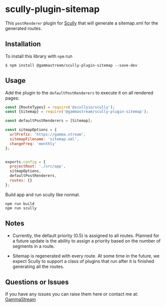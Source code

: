 # scully-plugin-sitemap

This `postRenderer` plugin for [Scully](http://scully.io/) that will generate a sitemap.xml for the generated routes.

## Installation

To install this library with `npm` run

```
$ npm install @gammastream/scully-plugin-sitemap --save-dev
```

## Usage

Add the plugin to the `defaultPostRenderers` to execute it on all rendered pages:

```js
const {RouteTypes} = require('@scullyio/scully');
const {Sitemap} = require('@gammastream/scully-plugin-sitemap');

const defaultPostRenderers = [Sitemap];

const sitmapOptions = {
  urlPrefix: 'https://gamma.stream',
  sitemapFilename: 'sitemap.xml',
  changeFreq: 'monthly'
};


exports.config = {
  projectRoot: './src/app',
  sitmapOptions,
  defaultPostRenderers,
  routes: {}
};
```

Build app and run scully like normal.

```shell script
npm run build
npm run scully
```

## Notes

* Currently, the default priority (0.5) is assigned to all routes.  Planned for a future update is the ability to assign a priority based on the number of segments in a route.

* Sitemap is regenerated with every route.  At some time in the future, we expect Scully to support a class of plugins that run after it is finished generating all the routes.

## Questions or Issues

If you have any issues you can raise them here or contact me at: [GammaStream](https://gamma.stream)
